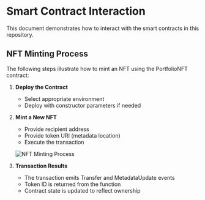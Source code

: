# Smart Contract Interaction

This document demonstrates how to interact with the smart contracts in this repository.

## NFT Minting Process

The following steps illustrate how to mint an NFT using the PortfolioNFT contract:

1. **Deploy the Contract**
   - Select appropriate environment
   - Deploy with constructor parameters if needed

2. **Mint a New NFT**
   - Provide recipient address
   - Provide token URI (metadata location)
   - Execute the transaction
   
   ![NFT Minting Process](images/remix-nft-minting.svg)

3. **Transaction Results**
   - The transaction emits Transfer and MetadataUpdate events
   - Token ID is returned from the function
   - Contract state is updated to reflect ownership
